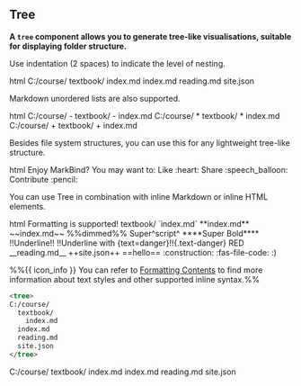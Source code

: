 ## Tree

**A `tree` component allows you to generate tree-like visualisations, suitable for displaying folder structure.**

Use indentation (2 spaces) to indicate the level of nesting.

<include src="codeAndOutput.md" boilerplate >
<variable name="highlightStyle">html</variable>
<variable name="code">
<tree>
C:/course/
  textbook/
    index.md
  index.md
  reading.md
  site.json
</tree>
</variable>
</include>

Markdown unordered lists are also supported.

<include src="codeAndOutput.md" boilerplate >
<variable name="highlightStyle">html</variable>
<variable name="code">
<tree>
C:/course/
  - textbook/
  - index.md
C:/course/
  * textbook/
  * index.md
C:/course/
  + textbook/
  + index.md
</tree>
</variable>
</include>

<box type="info">

Besides file system structures, you can use this for any lightweight tree-like structure.

<include src="codeAndOutput.md" boilerplate >
<variable name="highlightStyle">html</variable>
<variable name="code">
<tree>
Enjoy MarkBind?
  You may want to:
    Like :heart:
    Share :speech_balloon:
    Contribute :pencil:
</tree>
</variable>
</include>
</box>

You can use Tree in combination with inline Markdown or inline HTML elements.

<include src="codeAndOutput.md" boilerplate >
<variable name="highlightStyle">html</variable>
<variable name="code">
<tree>
Formatting is supported!
  textbook/
    `index.md`
  **index.md**
    ~~index.md~~
    %%dimmed%%
    Super^script^
    ****Super Bold****
    !!Underline!!
    !!Underline with {text=danger}!!{.text-danger}
    <span class="text-danger">RED</span>
  __reading.md__
  ++site.json++
  ==hello==
  :construction:
  :fas-file-code:
  :)
</tree>
</variable>
</include>

<div class="indented">

%%{{ icon_info }} You can refer to [Formatting Contents](../formattingContents.html) to find more information about text styles and other supported inline syntax.%%
</div>


<span id="short" class="d-none">

```html
<tree>
C:/course/
  textbook/
    index.md
  index.md
  reading.md
  site.json
</tree>
```
</span>

<span id="examples" class="d-none">
<tree>
C:/course/
  textbook/
    index.md
  index.md
  reading.md
  site.json
</tree>
</span>
